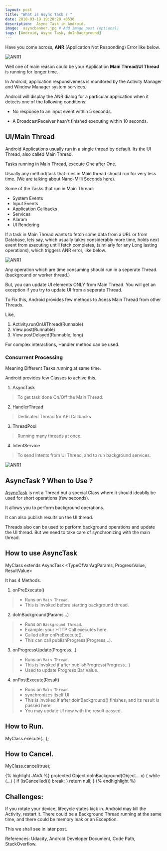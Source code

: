 ```yaml
---
layout: post
title: "What is Async Task ? "
date: 2018-03-19 19:20:20 +0530
description:  Async Task in Android. 
image:  asyncbanner.jpg # Add image post (optional)
tags: [Android, Async Task, doInBackground]
---
```


Have you come across, **ANR** (Application Not Responding) Error like below.

![ANR1]({{site.baseurl}}/images/asyncanr.jpg)

Well one of main reason could be your Application **Main Thread/UI Thread** is running for longer time. 

In Android, application responsiveness is monitored by the Activity Manager and Window Manager system services. 

Android will display the ANR dialog for a particular application when it detects one of the following conditions:

* No response to an input event within 5 seconds.

* A BroadcastReceiver hasn't finished executing within 10 seconds.

## UI/Main Thread

Android Applications usually run in a single thread by default. Its the UI Thread, also called Main Thread.

Tasks running in Main Thread, execute One after One.

Usually any method/task that runs in Main thread should run 
for very less time. (We are talking about Nano-Milli Seconds here).

Some of the Tasks that run in Main Thread:

* System Events
* Input Events
* Application Callbacks
* Services
* Alaram
* UI Rendering

If a task in Main Thread wants to fetch some data from a URL or from Database,
lets say, which usually takes considerably more time, holds next event from executing untill fetch completes, (similarly for any Long lasting operations), which triggers ANR error, like below.


![ANR1]({{site.baseurl}}/images/asyncwrongway.jpg)

Any operation which are time consuming should run in a seperate Thread. (background or worker thread.)

But, you can update UI elements ONLY from Main Thread. You will get an exception
if you try to update UI from a seperate Thread.

To Fix this, Android provides few methods to Acess Main Thread from other Threads.

Like, 
 1. Activity.runOnUiThread(Runnable)
 2. View.post(Runnable)
 3. View.postDelayed(Runnable, long)

 For complex interactions, Handler method can be used.

### Concurrent Processing

Meaning Different Tasks running at same time.

Android provides few Classes to achive this.

1. AsyncTask
> To get task done On/Off the Main Thread.
2. HandlerThread
> Dedicated Thread for API Callbacks
3. ThreadPool
> Running many threads at once.
4. IntentService
> To send Intents from UI Thread, and to run background services.

![ANR1]({{site.baseurl}}/images/asyncrightway.jpg)

## AsyncTask ? When to Use ?

<a href="https://developer.android.com/reference/android/os/AsyncTask.html" target="_blank">AsyncTask</a> is not a Thread but a special Class where it should ideablly be used for short operations (few seconds). 

It allows you to perform background operations.

It can also publish results on the UI thread.

Threads also can be used to perform background operations and update the UI thread. But we need to take care of synchronizing with the main thread.


## How to use AsyncTask

MyClass extends AsyncTask <TypeOfVarArgParams, ProgressValue, ResultValue>

It has 4 Methods.

1. onPreExecute()
> * Runs on `Main Thread`. 
> * This is invoked before starting background thread.

2. doInBackground(Params...)
> * Runs on `Background Thread`. 
> * Example: your HTTP Call executes here.
> * Called after onPreExecute().
> * This can call publishProgress(Progress...).

3. onProgressUpdate(Progress...)
> * Runs on `Main Thread`. 
> * This is invoked if after publishProgress(Progress...)
> * Used to update Progress Bar Value.

4. onPostExecute(Result)
> * Runs on `Main Thread`. 
> * synchronizes itself UI
> * This is invoked if after doInBackground() finishes, and its result is passed here.
> * You may update UI now with the result passed.

## How to Run.
MyClass.execute(...);

## How to Cancel.
MyClass.cancel(true);

{% highlight JAVA %}
protected Object doInBackground(Object... x) 
{
    while (...) {
      if (isCancelled()) break;
    }
    return null;
}
{% endhighlight %}

## Challenges:

If you rotate your device, lifecycle states kick in. Android may kill the Activity, restart it. There could be a Background Thread running at the same time, and there could be memory leak or an Exception.

This we shall see in later post.

References: Udacity, Android Developer Document, Code Path, StackOverflow.


